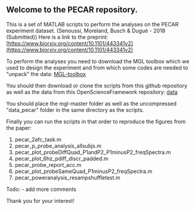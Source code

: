 ## Welcome to the PECAR repository.

This is a set of MATLAB scripts to perform the analyses on the PECAR experiment dataset. (Senoussi, Moreland, Busch & Dugué - 2018 (Submitted))
Here is a link to the preprint: [https://www.biorxiv.org/content/10.1101/443341v2](https://www.biorxiv.org/content/10.1101/443341v2)

To perform the analyses you need to download the MGL toolbox which we used to design the experiment and from which some codes are needed to "unpack" the data:
[MGL-toolbox](http://gru.stanford.edu/doku.php/mgl/download)

You should then download or clone the scripts from this github repository as well as the data from this OpenScienceFramework repository: [data](https://osf.io/2d9sc/?view_only=6ef3f85d9f944d27b23fc7af5a26f087)

You should place the mgl-master folder as well as the uncompressed "data_pecar" folder in the same directory as the scripts.

Finally you can run the scripts in that order to reproduce the figures from the paper:
1) pecar_2afc_task.m
2) pecar_p_probe_analysis_allsubjs.m
3) pecar_plot_probeDiffQuad_P1andP2_P1minusP2_freqSpectra.m
4) pecar_plot_6hz_pdiff_discr_padded.m
5) pecar_probe_report_acc.m
6) pecar_plot_probeSameQuad_P1minusP2_freqSpectra.m
7) pecar_poweranalysis_resampshuffletest.m

Todo:
	- add more comments

Thank you for your interest!

